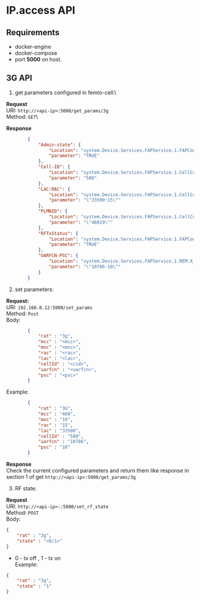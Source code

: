 # IP.access API
## Requirements
* docker-engine
* docker-compose
* port **5000** on host.

## 3G API
1. get parameters configured in femto-cell:\

**Request**\
URI: `http://<api-ip>:5000/get_params/3g` \
Method: `GET`\

**Response**
```json
        {
            "Admin-state": {
                "Location": "system.Device.Services.FAPService.1.FAPControl.UMTS.AdminState",
                "parameter": "TRUE"
            },
            "Cell-ID": {
                "Location": "system.Device.Services.FAPService.1.CellConfig.UMTS.RAN.CellID",
                "parameter": "580"
            },
            "LAC:RAC": {
                "Location": "system.Device.Services.FAPService.1.CellConfig.UMTS.CN.LACRAC",
                "parameter": "\"33500:15\""
            },
            "PLMNID": {
                "Location": "system.Device.Services.FAPService.1.CellConfig.UMTS.CN.PLMNID",
                "parameter": "\"46019\""
            },
            "RFTxStatus": {
                "Location": "system.Device.Services.FAPService.1.FAPControl.UMTS.RFTxStatus",
                "parameter": "TRUE"
            },
            "UARFCN-PSC": {
                "Location": "system.Device.Services.FAPService.1.REM.X_000295_RFParamsCandidateList",
                "parameter": "\"10786-10\""
            }
        }
```

2. set parameters:

**Request:**\
URI: `192.168.0.12:5000/set_params`\
Method: `Post`\
Body:
```json
        {
            "rat" : "3g",
            "mcc" : "<mcc>",
            "mnc" : "<mnc>",
            "rac" : "<rac>",
            "lac" : "<lac>",
            "cellId" : "<cid>",
            "uarfcn" : "<uarfcn>",
            "psc" : "<psc>"
        }
```
Example: 
```json
        {
            "rat" : "3G",
            "mcc" : "460",
            "mnc" : "19",
            "rac" : "15",
            "lac" : "33500",
            "cellId" : "580",
            "uarfcn" : "10786",
            "psc" : "10"
        }
```

**Response**\
Check the current configured parameters and return them like response in section 1 of get `http://<api-ip>:5000/get_params/3g`

3. RF state:

**Request**\
URI: `http://<api-ip>::5000/set_rf_state`\
Method: `POST`\
Body:
```json
{
	"rat" : "3g",
	"state" : "<0/1>"
}
```
* 0 - tx off , 1 - tx on\
Example:
```json
{
	"rat" : "3g",
	"state" : "1"
}
```




